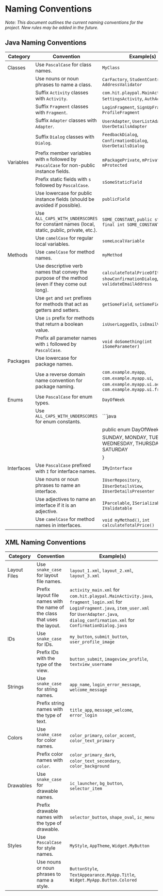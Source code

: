 
# Naming Conventions

*Note: This document outlines the current naming conventions for the project. New rules may be added in the future.*

## Java Naming Conventions

| Category   | Convention                                                                                     | Example(s)                                                                                                       |
|------------|------------------------------------------------------------------------------------------------|------------------------------------------------------------------------------------------------------------------|
| Classes    | Use `PascalCase` for class names.                                                              | `MyClass`                                                                                                        |
|            | Use nouns or noun phrases to name a class.                                                     | `CarFactory`, `StudentController`, `AddressValidator`                                                            |
|            | Suffix `Activity` classes with `Activity`.                                                     | `com.hit.playpal.MainActivity`, `SettingsActivity`, `AuthActivity`                                                               |
|            | Suffix `Fragment` classes with `Fragment`.                                                     | `LoginFragment`, `SignUpFragment`, `ProfileFragment`                                                             |
|            | Suffix `Adapter` classes with `Adapter`.                                                       | `UserAdapter`, `UserListAdapter`, `UserDetailsAdapter`                                                           |
|            | Suffix `Dialog` classes with `Dialog`.                                                         | `FeedbackDialog`, `ConfirmationDialog`, `UserDetailsDialog`                                                      |
| Variables  | Prefix member variables with `m` followed by `PascalCase` for non-public instance fields.      | `mPackagePrivate`, `mPrivate`, `mProtected`                                                                      |
|            | Prefix static fields with `s` followed by `PascalCase`.                                        | `sSomeStaticField`                                                                                               |
|            | Use lowercase for public instance fields (should be avoided if possible).                      | `publicField`                                                                                                    |
|            | Use `ALL_CAPS_WITH_UNDERSCORES` for constant names (local, static, public, private, etc.).     | `SOME_CONSTANT`, `public static final int SOME_CONSTANT = 0;`                                                    |
|            | Use `camelCase` for regular local variables.                                                   | `someLocalVariable`                                                                                              |
| Methods    | Use `camelCase` for method names.                                                              | `myMethod`                                                                                                       |
|            | Use descriptive verb names that convey the purpose of the method (even if they come out long). | `calculateTotalPriceOfItemsInCart`, `showConfirmationDialog`, `validateEmailAddress`                             |
|            | Use `get` and `set` prefixes for methods that act as getters and setters.                      | `getSomeField`, `setSomeField`                                                                                   |
|            | Use `is` prefix for methods that return a boolean value.                                       | `isUserLoggedIn`, `isEmailValid`                                                                                 |
|            | Prefix all parameter names with `i` followed by `PascalCase`.                                  | `void doSomething(int iSomeParameter)`                                                                           |
| Packages   | Use lowercase for package names.                                                               |                                                                                                                  |
|            | Use a reverse domain name convention for package naming.                                       | `com.example.myapp`, `com.example.myapp.ui`, `com.example.myapp.ui.activities`, `com.example.myapp.ui.fragments` |
| Enums      | Use `PascalCase` for enum types.                                                               | `DayOfWeek`                                                                                                      |
|            | Use `ALL_CAPS_WITH_UNDERSCORES` for enum constants.                                            | ```java                                                                                                          |
|            |                                                                                                | public enum DayOfWeek {                                                                                          |
|            |                                                                                                | SUNDAY, MONDAY, TUESDAY, WEDNESDAY, THURSDAY, FRIDAY, SATURDAY                                                   |
|            |                                                                                                | }                                                                                                                |
| Interfaces | Use `PascalCase` prefixed with `I` for interface names.                                        | `IMyInterface`                                                                                                   |
|            | Use nouns or noun phrases to name an interface.                                                | `IUserRepository`, `IUserDetailsView`, `IUserDetailsPresenter`                                                   |
|            | Use adjectives to name an interface if it is an adjective.                                     | `IParcelable`, `ISerializable`, `IValidatable`                                                                   |
|            | Use `camelCase` for method names in interfaces.                                                | `void myMethod()`, `int calculateTotalPrice()`                                                                   |

## XML Naming Conventions

| Category     | Convention                                                                | Example(s)                                                                                                                                                                                  |
|--------------|---------------------------------------------------------------------------|---------------------------------------------------------------------------------------------------------------------------------------------------------------------------------------------|
| Layout Files | Use `snake_case` for layout file names.                                   | `layout_1.xml`, `layout_2.xml`, `layout_3.xml`                                                                                                                                              |
|              | Prefix layout file names with the name of the class that uses the layout. | `activity_main.xml` for `com.hit.playpal.MainActivity.java`, `fragment_login.xml` for `LoginFragment.java`, `item_user.xml` for `UserAdapter.java`, `dialog_confirmation.xml` for `ConfirmationDialog.java` |
| IDs          | Use `snake_case` for IDs.                                                 | `my_button`, `submit_button`, `user_profile_image`                                                                                                                                          |
|              | Prefix IDs with the type of the view.                                     | `button_submit`, `imageview_profile`, `textview_username`                                                                                                                                   |
| Strings      | Use `snake_case` for string names.                                        | `app_name`, `login_error_message`, `welcome_message`                                                                                                                                        |
|              | Prefix string names with the type of text.                                | `title_app`, `message_welcome`, `error_login`                                                                                                                                               |
| Colors       | Use `snake_case` for color names.                                         | `color_primary`, `color_accent`, `color_text_primary`                                                                                                                                       |
|              | Prefix color names with `color`.                                          | `color_primary_dark`, `color_text_secondary`, `color_background`                                                                                                                            |
| Drawables    | Use `snake_case` for drawable names.                                      | `ic_launcher`, `bg_button`, `selector_item`                                                                                                                                                 |
|              | Prefix drawable names with the type of drawable.                          | `selector_button`, `shape_oval`, `ic_menu`                                                                                                                                                  |
| Styles       | Use `PascalCase` for style names.                                         | `MyStyle`, `AppTheme`, `Widget.MyButton`                                                                                                                                                    |
|              | Use nouns or noun phrases to name a style.                                | `ButtonStyle`, `TextAppearance.MyApp.Title`, `Widget.MyApp.Button.Colored`                                                                                                                  |